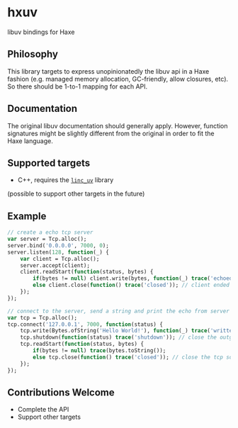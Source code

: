 # hxuv

libuv bindings for Haxe

## Philosophy

This library targets to express unopinionatedly the libuv api in a Haxe fashion (e.g. managed memory allocation, GC-friendly, allow closures, etc). So there should be 1-to-1 mapping for each API. 

## Documentation

The original libuv documentation should generally apply. However, function signatures might be slightly different from the original in order to fit the Haxe language.

## Supported targets

- C++, requires the [`linc_uv`](https://github.com/kevinresol/linc_uv) library

(possible to support other targets in the future)

## Example

```haxe
// create a echo tcp server
var server = Tcp.alloc();
server.bind('0.0.0.0', 7000, 0);
server.listen(128, function(_) {
	var client = Tcp.alloc();
	server.accept(client);
	client.readStart(function(status, bytes) {
		if(bytes != null) client.write(bytes, function(_) trace('echoed')); // echo
		else client.close(function() trace('closed')); // client ended
	});
});

// connect to the server, send a string and print the echo from server
var tcp = Tcp.alloc();
tcp.connect('127.0.0.1', 7000, function(status) {
	tcp.write(Bytes.ofString('Hello World!'), function(_) trace('written')); // write to server
	tcp.shutdown(function(status) trace('shutdown')); // close the outgoing stream
	tcp.readStart(function(status, bytes) {
		if(bytes != null) trace(bytes.toString());
		else tcp.close(function() trace('closed')); // close the tcp socket
	});
});
```

## Contributions Welcome

- Complete the API
- Support other targets